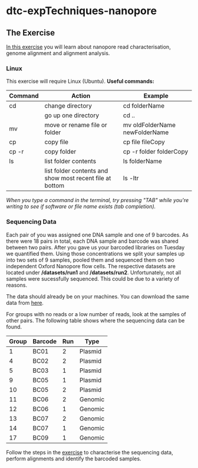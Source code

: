 # dtc-expTechniques-nanopore

## The Exercise
[In this exercise](https://github.com/demharters/dtc-expTechniques-nanopore/blob/master/exercise.md) you will learn about nanopore read characterisation, genome alignment and alignment analysis.

### Linux
This exercise will require Linux (Ubuntu). 
**Useful commands:**

|Command|Action|Example|
|---|---|---|
|cd|change directory|cd folderName|
||go up one directory|cd ..|
|mv|move or rename file or folder|mv oldFolderName newFolderName|
|cp|copy file|cp file fileCopy|
|cp -r|copy folder|cp -r folder folderCopy|
|ls|list folder contents|ls folderName|
||list folder contents and show most recent file at bottom|ls -ltr|

*When you type a command in the terminal, try pressing "TAB" while you're writing to see if software or file name exists (tab completion).*


### Sequencing Data
Each pair of you was assigned one DNA sample and one of 9 barcodes. As there were 18 pairs in total, each DNA sample and barcode was shared between two pairs. After you gave us your barcoded libraries on Tuesday we quantified them. Using those concentrations we split your samples up into two sets of 9 samples, pooled them and sequenced them on two independent Oxford Nanopore flow cells. The respective datasets are located under **/datasets/run1** and **/datasets/run2**. Unfortunately, not all samples were sucessfully sequenced. This could be due to a variety of reasons.

The data should already be on your machines. You can download the same data from [here](https://figshare.com/s/1ef7923d6717ba8172ec).

For groups with no reads or a low number of reads, look at the samples of other pairs. The following table shows where the sequencing data can be found.

|Group|Barcode|Run|Type|
|---|---|---|---|
|1|BC01|2|Plasmid|
|4|BC02|2|Plasmid|
|5|BC03|1|Plasmid|
|9|BC05|1|Plasmid|
|10|BC05|2|Plasmid|
|11|BC06|2|Genomic|
|12|BC06|1|Genomic|
|13|BC07|2|Genomic|
|14|BC07|1|Genomic|
|17|BC09|1|Genomic|

Follow the steps in the [exercise](https://github.com/demharters/dtc-expTechniques-nanopore/blob/master/exercise.md) to characterise the sequencing data, perform alignments and identify the barcoded samples.
